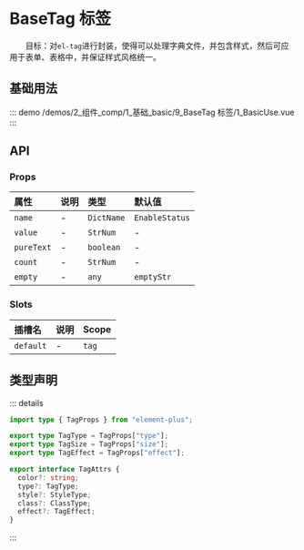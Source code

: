 # BaseTag 标签

&emsp;&emsp;目标：对`el-tag`进行封装，使得可以处理字典文件，并包含样式，然后可应用于表单、表格中，并保证样式风格统一。
## 基础用法



::: demo 
/demos/2_组件_comp/1_基础_basic/9_BaseTag 标签/1_BasicUse.vue
:::


## API 

### Props

|属性|说明|类型|默认值|
|:---|:---|:---|:---|
|`name`|-|`DictName`|`EnableStatus`|
|`value`|-|`StrNum`|-|
|`pureText`|-|`boolean`|-|
|`count`|-|`StrNum`|-|
|`empty`|-|`any`|`emptyStr`|

### Slots

|插槽名|说明|Scope|
|:---|:---|:---|
|`default`|-|`tag`|


## 类型声明

::: details


``` ts
import type { TagProps } from "element-plus";

export type TagType = TagProps["type"];
export type TagSize = TagProps["size"];
export type TagEffect = TagProps["effect"];

export interface TagAttrs {
  color?: string;
  type?: TagType;
  style?: StyleType;
  class?: ClassType;
  effect?: TagEffect;
}
```

:::  
